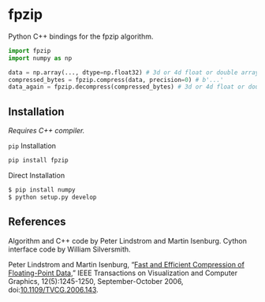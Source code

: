 # fpzip

Python C++ bindings for the fpzip algorithm.

```python
import fpzip
import numpy as np

data = np.array(..., dtype=np.float32) # 3d or 4d float or double array
compressed_bytes = fpzip.compress(data, precision=0) # b'...'
data_again = fpzip.decompress(compressed_bytes) # 3d or 4d float or double array
```

## Installation

*Requires C++ compiler.*

`pip` Installation  

```bash
pip install fpzip
```

Direct Installation

```bash
$ pip install numpy
$ python setup.py develop
```

## References

Algorithm and C++ code by Peter Lindstrom and Martin Isenburg. Cython interface code by William Silversmith.   

Peter Lindstrom and Martin Isenburg, “[Fast and Efficient Compression of Floating-Point Data,](https://www.researchgate.net/publication/6715625_Fast_and_Efficient_Compression_of_Floating-Point_Data)” IEEE Transactions on Visualization and Computer Graphics, 12(5):1245-1250, September-October 2006, doi:[10.1109/TVCG.2006.143](http://dx.doi.org/10.1109/TVCG.2006.143).  
